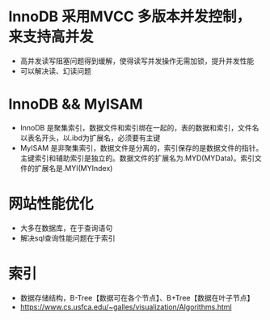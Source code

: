 # InnoDB 采用MVCC 多版本并发控制，来支持高并发
- 高并发读写阻塞问题得到缓解，使得读写并发操作无需加锁，提升并发性能
- 可以解决读、幻读问题

# InnoDB && MyISAM
- InnoDB 是聚集索引，数据文件和索引绑在一起的，表的数据和索引，文件名以表名开头，以.ibd为扩展名，必须要有主键
- MyISAM 是非聚集索引，数据文件是分离的，索引保存的是数据文件的指针。主键索引和辅助索引是独立的。数据文件的扩展名为.MYD(MYData)。索引文件的扩展名是.MYI(MYIndex)

# 网站性能优化
- 大多在数据库，在于查询语句
- 解决sql查询性能问题在于索引

# 索引
- 数据存储结构，B-Tree【数据可在各个节点】、B+Tree【数据在叶子节点】
- https://www.cs.usfca.edu/~galles/visualization/Algorithms.html
